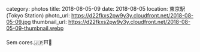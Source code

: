 category: photos 
title: 2018-08-05-09
date: 2018-08-05
location: 東京駅 (Tokyo Station)
photo_url: https://d22fkxs2pw9y3y.cloudfront.net/2018-08-05-09.jpg
thumbnail_url: https://d22fkxs2pw9y3y.cloudfront.net/2018-08-05-09-thumbnail.webp

Sem cores.🇯🇵⛩🎡   